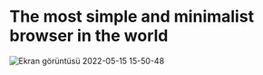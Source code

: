 # The most simple and minimalist browser in the world
![Ekran görüntüsü 2022-05-15 15-50-48](https://user-images.githubusercontent.com/66299502/168473807-769f94ad-c652-4a4b-864a-59a83575af33.png)
